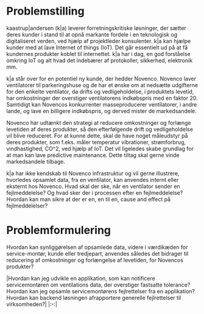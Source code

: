 <a name="top"></a>
# Problemstilling

kaastrup|andersen (k|a) leverer forretningskritiske løsninger, der sætter deres kunder i stand til at opnå markante fordele i en teknologisk og digitaliseret verden, ved hjælp af projektleder konsulenter.
k|a kan hjælpe kunder med at lave Internet of things (IoT). Det går essentielt  ud på at få kundernes produkter koblet til internettet. k|a har i dag, en god forståelse omkring IoT og alt hvad det indebærer af protokoller, sikkerhed, elektronik mm. 

k|a står over for en potentiel ny kunde, der hedder Novenco. Novenco laver ventilatorer til parkeringshuse og de har et ønske om at nedsætte udgifterne for den enkelte ventilator, da drifts og vedligeholdelse, i produktets levetid, har omkostninger der overstiger ventilatorens indkøbspris med en faktor 20. Samtidigt kan Novencos konkurrenter masseproducerer ventilatorer, i andre lande, og lave en billigere indkøbspris, og derved mister de markedsandele.

Novenco har udtænkt den strategi at reducere omkostninger og forlænge levetiden af deres produkter, så den efterfølgende drift og vedligeholdelse vil blive reduceret. For at kunne dette, skal de have noget måleudstyr på deres produkter, som f.eks. måler temperatur vibrationer, strømforbrug, vindhastighed, CO^2, ved hjælp af IoT. Det vil ligeledes skabe grundlag for at man kan lave predictive maintenance. Dette tiltag skal gerne vinde markedsandele tilbage.

k|a har ikke kendskab til Novenco infrastruktur og vil gerne illustrere, hvorledes opsamlet data, fra en ventilator, kan anvendes internt eller eksternt hos Novenco. Hvad skal der ske, når en ventilator sender en fejlmeddelelse? Og hvad sker der i processen efter en fejlmeddelelse? Hvordan kan man sikre at der er en, en til en, cause and effect på fejlmeddelelser? 

# Problemformulering

Hvordan kan synliggørelsen af opsamlede data, videre i værdikæden for service-montør, kunde eller tredjepart, anvendes således det bidrager til reducering af omkostninger og forlængelse af levetiden, for Novencos produkter?


|Hvordan kan jeg udvikle en applikation, som kan notificere servicemontøren om ventilations data, der overstiger fastsatte tolerance?
Hvordan kan jeg opsamle servicemontørens fejlrettelser fra en applikation?
Hvordan kan backend løsningen afrapportere generelle fejlrettelser til virksomheden?|
|:-:|
